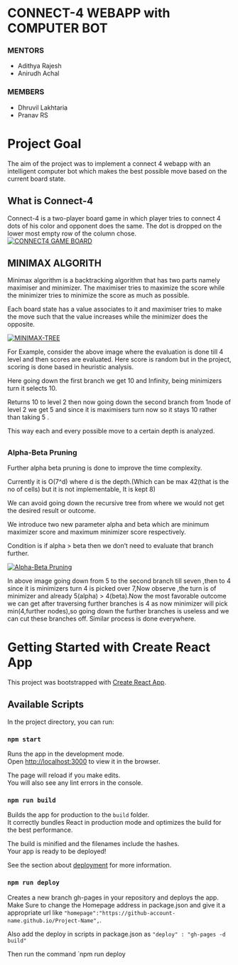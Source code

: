 #  CONNECT-4 WEBAPP with COMPUTER BOT

### MENTORS

-   Adithya Rajesh
-   Anirudh Achal

### [](https://github.com/Dhruvil-Lakhtaria/Connect4#membors)MEMBERS

-   Dhruvil Lakhtaria
-   Pranav RS


# Project Goal

The aim of the project was to implement a connect 4 webapp with an intelligent computer bot which makes the best possible move based on the current board state.

##
## What is Connect-4

Connect-4 is a two-player board game in which player tries to connect 4 dots of his color and opponent does the same. The dot is dropped on the lower most empty row of the column chose.  
[![CONNECT4 GAME BOARD](https://github.com/Dhruvil-Lakhtaria/Connect4/raw/master/readme_images/board.JPG)](https://github.com/Dhruvil-Lakhtaria/Connect4/blob/master/readme_images/board.JPG)

##
## MINIMAX ALGORITH

Minimax algorithm is a backtracking algorithm that has two parts namely maximiser and minimizer. The maximiser tries to maximize the score while the minimizer tries to minimize the score as much as possible.

Each board state has a value associates to it and maximiser tries to make the move such that the value increases while the minimizer does the opposite.

[![MINIMAX-TREE](https://github.com/Dhruvil-Lakhtaria/Connect4/raw/master/readme_images/minimax-tree.png)](https://github.com/Dhruvil-Lakhtaria/Connect4/blob/master/readme_images/minimax-tree.png)

For Example, consider the above image where the evaluation is done till 4 level and then scores are evaluated. Here score is random but in the project, scoring is done based in heuristic analysis.

Here going down the first branch we get 10 and Infinity, being minimizers turn it selects 10.

Returns 10 to level 2 then now going down the second branch from 1node of level 2 we get 5 and since it is maximisers turn now so it stays 10 rather than taking 5 .

This way each and every possible move to a certain depth is analyzed.

## 
### Alpha-Beta Pruning

Further alpha beta pruning is done to improve the time complexity.

Currently it is O(7^d) where d is the depth.(Which can be max 42(that is the no of cells) but it is not implementable, It is kept 8)

We can avoid going down the recursive tree from where we would not get the desired result or outcome.

We introduce two new parameter alpha and beta which are minimum maximizer score and maximum minimizer score respectively.

Condition is if alpha > beta then we don’t need to evaluate that branch further.

[![Alpha-Beta Pruning](https://github.com/Dhruvil-Lakhtaria/Connect4/raw/master/readme_images/alpha-beta.png)](https://github.com/Dhruvil-Lakhtaria/Connect4/blob/master/readme_images/alpha-beta.png)

In above image going down from 5 to the second branch till seven ,then to 4 since it is minimizers turn 4 is picked over 7,Now observe ,the turn is of minimizer and already 5(alpha) > 4(beta).Now the most favorable outcome we can get after traversing further branches is 4 as now minimizer will pick min(4,further nodes),so going down the further branches is useless and we can cut these branches off. Similar process is done everywhere.

## 
# Getting Started with Create React App

This project was bootstrapped with  [Create React App](https://github.com/facebook/create-react-app).

## [](https://github.com/Dhruvil-Lakhtaria/Connect4#available-scripts)Available Scripts

In the project directory, you can run:

### [](https://github.com/Dhruvil-Lakhtaria/Connect4#npm-start)`npm start`

Runs the app in the development mode.  
Open  [http://localhost:3000](http://localhost:3000/)  to view it in the browser.

The page will reload if you make edits.  
You will also see any lint errors in the console.

### [](https://github.com/Dhruvil-Lakhtaria/Connect4#npm-run-build)`npm run build`

Builds the app for production to the  `build`  folder.  
It correctly bundles React in production mode and optimizes the build for the best performance.

The build is minified and the filenames include the hashes.  
Your app is ready to be deployed!

See the section about  [deployment](https://facebook.github.io/create-react-app/docs/deployment)  for more information.

### [](https://github.com/Dhruvil-Lakhtaria/Connect4#npm-run-deploy)`npm run deploy`

Creates a new branch gh-pages in your repository and deploys the app. Make Sure to change the Homepage address in package.json and give it a appropriate url like  `"homepage":"https://github-account-name.github.io/Project-Name",`.

Also add the deploy in scripts in package.json as  `"deploy" : "gh-pages -d build"`

Then run the command  `npm run deploy
